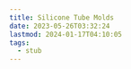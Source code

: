 ```yaml
---
title: Silicone Tube Molds
date: 2023-05-26T03:32:24
lastmod: 2024-01-17T04:10:05
tags:
  - stub
---
```

